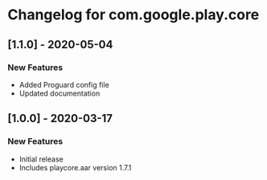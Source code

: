 # Changelog for com.google.play.core

## [1.1.0] - 2020-05-04
### New Features
 - Added Proguard config file
 - Updated documentation

## [1.0.0] - 2020-03-17
### New Features
 - Initial release
 - Includes playcore.aar version 1.7.1

